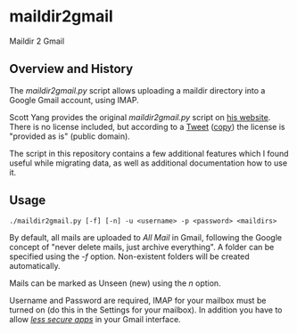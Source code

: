 # maildir2gmail

Maildir 2 Gmail

## Overview and History

The _maildir2gmail.py_ script allows uploading a maildir directory into a Google Gmail account, using IMAP.

Scott Yang provides the original _maildir2gmail.py_ script on [his website](https://scott.yang.id.au/2009/01/migrate-emails-maildir-gmail.html). There is no license included, but according to a [Tweet](https://twitter.com/scottyang/status/794141870934720512) ([copy](./Twitter_2016-11-03.png)) the license is "provided as is" (public domain).

The script in this repository contains a few additional features which I found useful while migrating data, as well as additional documentation how to use it.

## Usage

```
./maildir2gmail.py [-f] [-n] -u <username> -p <password> <maildirs>
```

By default, all mails are uploaded to _All Mail_ in Gmail, following the Google concept of "never delete mails, just archive everything".
A folder can be specified using the _-f_ option. Non-existent folders will be created automatically.

Mails can be marked as Unseen (new) using the _n_ option.

Username and Password are required, IMAP for your mailbox must be turned on (do this in the Settings for your mailbox). In addition you have to allow [_less secure apps_](https://support.google.com/accounts/answer/6010255) in your Gmail interface.
